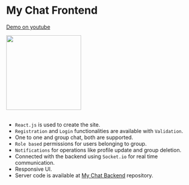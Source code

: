 # My Chat Frontend

<a href="https://www.youtube.com/watch?v=Bq3TxdsJvVI">
  <p>Demo on youtube</p>
  <img src="https://img.youtube.com/vi/Bq3TxdsJvVI/0.jpg" width="200" />
</a>
<br>
<br>

- `React.js` is used to create the site.  
- `Registration` and `Login` functionalities are available with `Validation`.  
- One to one and group chat, both are supported.      
- `Role based` permissions for users belonging to group.
- `Notifications` for operations like profile update and group deletion.
- Connected with the backend using `Socket.io` for real time communication.
- Responsive UI.
- Server code is available at [My Chat Backend](https://github.com/rahulrawat03/my-chat-backend) repository.
